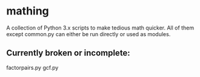 # mathing
A collection of Python 3.x scripts to make tedious math quicker.
All of them except common.py can either be run directly or used as modules.

## Currently broken or incomplete:
factorpairs.py
gcf.py

